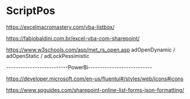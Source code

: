 # ScriptPos

https://excelmacromastery.com/vba-listbox/

https://fabiobaldini.com.br/excel-vba-com-sharepoint/

https://www.w3schools.com/asp/met_rs_open.asp
    adOpenDynamic / adOpenStatic / adLockPessimistic

--------------------------PowerBi---------------------------

https://developer.microsoft.com/en-us/fluentui#/styles/web/icons#icons

https://www.spguides.com/sharepoint-online-list-forms-json-formatting/

